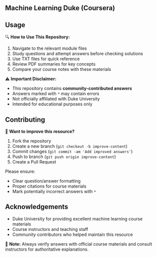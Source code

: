 ## Machine Learning Duke (Coursera)

## Usage
🔍 **How to Use This Repository:**
1. Navigate to the relevant module files
2. Study questions and attempt answers before checking solutions
3. Use TXT files for quick reference
4. Review PDF summaries for key concepts
5. Compare your course notes with these materials

⚠️ **Important Disclaimer:**
- This repository contains **community-contributed answers**
- Answers marked with `*` may contain errors
- Not officially affiliated with Duke University
- Intended for educational purposes only

## Contributing
🤝 **Want to improve this resource?**
1. Fork the repository
2. Create a new branch (`git checkout -b improve-content`)
3. Commit changes (`git commit -am 'Add improved answers'`)
4. Push to branch (`git push origin improve-content`)
5. Create a Pull Request

Please ensure:
- Clear question/answer formatting
- Proper citations for course materials
- Mark potentially incorrect answers with `*`

## Acknowledgements
- Duke University for providing excellent machine learning course materials
- Course instructors and teaching staff
- Community contributors who helped maintain this resource

📌 **Note:** Always verify answers with official course materials and consult instructors for authoritative explanations.
